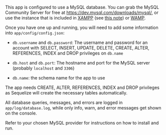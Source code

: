 This app is configured to use a MySQL database. 
You can grab the MySQL Community Server for free at 
<https://dev.mysql.com/downloads/mysql/>, or use the instance that is 
included in [XAMPP](https://www.apachefriends.org/download.html) 
(see [this note](https://gist.github.com/odan/c799417460470c3776ffa8adce57eece)) 
or [WAMP](http://www.wampserver.com/en/#download-wrapper).

Once you have one up and running, you will need to add some information into
`app/config/config.json`:
- `db.username` and `db.password`: The username and password for an account with SELECT, INSERT, UPDATE, DELETE, CREATE, ALTER, REFERENCES, INDEX and DROP privileges on `db.name` 
- `db.host` and `db.port`: The hostname and port for the MySQL server (probably `localhost` and `3306`)

- `db.name`: the schema name for the app to use

The app needs CREATE, ALTER, REFERENCES, INDEX and DROP privileges as Sequelize will 
create the necessary tables automatically.

All database queries, messages, and errors are logged in `app/log/database.log`, 
while only info, warn, and error messages get shown on the console.

Refer to your chosen MySQL provider for instructions on how to install and run.
